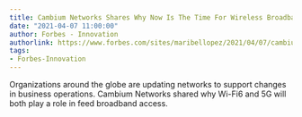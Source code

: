 ```yaml
---
title: Cambium Networks Shares Why Now Is The Time For Wireless Broadband
date: "2021-04-07 11:00:00"
author: Forbes - Innovation
authorlink: https://www.forbes.com/sites/maribellopez/2021/04/07/cambium-networks-shares-why-now-is-the-time-for-wireless-broadband/
tags:
- Forbes-Innovation
---
```

Organizations around the globe are updating networks to support changes in business operations. Cambium Networks shared why Wi-Fi6 and 5G will both play a role in feed broadband access.